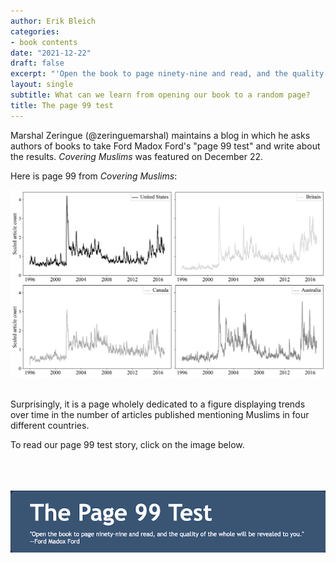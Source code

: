 ```yaml
---
author: Erik Bleich
categories:
- book contents
date: "2021-12-22"
draft: false
excerpt: "'Open the book to page ninety-nine and read, and the quality of the whole will be revealed to you.' --Ford Madox Ford"
layout: single
subtitle: What can we learn from opening our book to a random page? 
title: The page 99 test
---
```


Marshal Zeringue (@zeringuemarshal) maintains a blog in which he asks authors of books to take Ford Madox Ford's "page 99 test" and write about the results. _Covering Muslims_ was featured on December 22. 

Here is page 99 from _Covering Muslims_:<br>

![p99](fig5.1.jpg)

<br>
Surprisingly, it is a page wholely dedicated to a figure displaying trends over time in the number of articles published mentioning Muslims in four different countries. 

To read our page 99 test story, click on the image below.
<br>
<br>
<br>
<br>

<center>
<a href=http://page99test.blogspot.com/2021/12/erik-bleich-and-maurits-van-der-veens.html><img src=p99.png></a>
</center>
